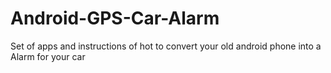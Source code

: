 # Android-GPS-Car-Alarm
Set of apps and instructions of hot to convert your old android phone into a Alarm for your car
